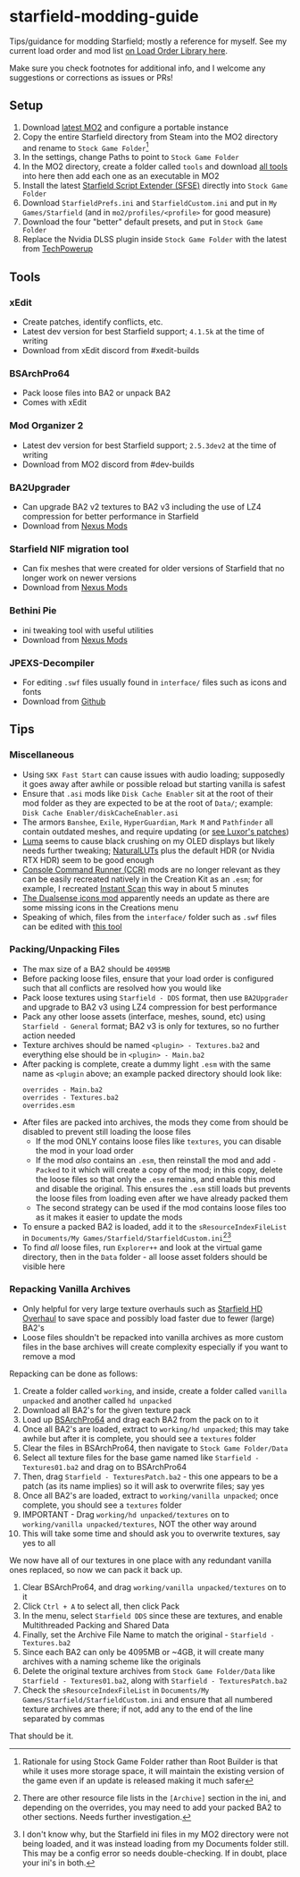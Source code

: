 # starfield-modding-guide
Tips/guidance for modding Starfield; mostly a reference for myself. See my current load order and mod list [on Load Order Library here](https://loadorderlibrary.com/lists/a-better-starfield).

Make sure you check footnotes for additional info, and I welcome any suggestions or corrections as issues or PRs!

## Setup

1. Download [latest MO2](#mod-organizer-2) and configure a portable instance
1. Copy the entire Starfield directory from Steam into the MO2 directory and rename to `Stock Game Folder`[^1]
1. In the settings, change Paths to point to `Stock Game Folder`
1. In the MO2 directory, create a folder called `tools` and download [all tools](#tools) into here then add each one as an executable in MO2
1. Install the latest [Starfield Script Extender (SFSE)](https://www.nexusmods.com/starfield/mods/106) directly into `Stock Game Folder`
1. Download `StarfieldPrefs.ini` and `StarfieldCustom.ini` and put in `My Games/Starfield` (and in `mo2/profiles/<profile>` for good measure)
1. Download the four "better" default presets, and put in `Stock Game Folder`
1. Replace the Nvidia DLSS plugin inside `Stock Game Folder` with the latest from [TechPowerup](https://www.techpowerup.com/download/nvidia-dlss-dll/)

[^1]: Rationale for using Stock Game Folder rather than Root Builder is that while it uses more storage space, it will maintain the existing version of the game even if an update is released making it much safer

## Tools

### xEdit
- Create patches, identify conflicts, etc.
- Latest dev version for best Starfield support; `4.1.5k` at the time of writing
- Download from xEdit discord from #xedit-builds

### BSArchPro64
- Pack loose files into BA2 or unpack BA2
- Comes with xEdit

### Mod Organizer 2
- Latest dev version for best Starfield support; `2.5.3dev2` at the time of writing
- Download from MO2 discord from #dev-builds

### BA2Upgrader
- Can upgrade BA2 v2 textures to BA2 v3 including the use of LZ4 compression for better performance in Starfield
- Download from [Nexus Mods](https://www.nexusmods.com/starfield/mods/1192)

### Starfield NIF migration tool
- Can fix meshes that were created for older versions of Starfield that no longer work on newer versions
- Download from [Nexus Mods](https://www.nexusmods.com/starfield/mods/9234)

### Bethini Pie
- ini tweaking tool with useful utilities
- Download from [Nexus Mods](https://www.nexusmods.com/site/mods/631)

### JPEXS-Decompiler

- For editing `.swf` files usually found in `interface/` files such as icons and fonts
- Download from [Github](https://github.com/jindrapetrik/jpexs-decompiler)

## Tips

### Miscellaneous

- Using `SKK Fast Start` can cause issues with audio loading; supposedly it goes away after awhile or possible reload but starting vanilla is safest
- Ensure that `.asi` mods like `Disk Cache Enabler` sit at the root of their mod folder as they are expected to be at the root of `Data/`; example: `Disk Cache Enabler/diskCacheEnabler.asi`
- The armors `Banshee`, `Exile`, `HyperGuardian`, `Mark M` and `Pathfinder` all contain outdated meshes, and require updating (or [see Luxor's patches](https://www.nexusmods.com/starfield/mods/9468))
- [Luma](https://www.nexusmods.com/starfield/mods/4821) seems to cause black crushing on my OLED displays but likely needs further tweaking; [NaturalLUTs](https://www.nexusmods.com/starfield/mods/1119) plus the default HDR (or Nvidia RTX HDR) seem to be good enough
- [Console Command Runner (CCR)](https://www.nexusmods.com/starfield/mods/7318) mods are no longer relevant as they can be easily recreated natively in the Creation Kit as an `.esm`; for example, I recreated [Instant Scan](https://www.nexusmods.com/starfield/mods/759) this way in about 5 minutes
- [The Dualsense icons mod](https://www.nexusmods.com/starfield/mods/215) apparently needs an update as there are some missing icons in the Creations menu
- Speaking of which, files from the `interface/` folder such as `.swf` files can be edited with [this tool](#jpexs-decompiler)

### Packing/Unpacking Files

- The max size of a BA2 should be `4095MB`
- Before packing loose files, ensure that your load order is configured such that all conflicts are resolved how you would like
- Pack loose textures using `Starfield - DDS` format, then use `BA2Upgrader` and upgrade to BA2 v3 using LZ4 compression for best performance
- Pack any other loose assets (interface, meshes, sound, etc) using `Starfield - General` format; BA2 v3 is only for textures, so no further action needed
- Texture archives should be named `<plugin> - Textures.ba2` and everything else should be in `<plugin> - Main.ba2`
- After packing is complete, create a dummy light `.esm` with the same name as `<plugin` above; an example packed directory should look like:
  ```
  overrides - Main.ba2
  overrides - Textures.ba2
  overrides.esm
  ```
- After files are packed into archives, the mods they come from should be disabled to prevent still loading the loose files
  - If the mod ONLY contains loose files like `textures`, you can disable the mod in your load order
  - If the mod _also_ contains an `.esm`, then reinstall the mod and add `- Packed` to it which will create a copy of the mod; in this copy, delete the loose files so that only the `.esm` remains, and enable this mod and disable the original. This ensures the `.esm` still loads but prevents the loose files from loading even after we have already packed them
  - The second strategy can be used if the mod contains loose files too as it makes it easier to update the mods
- To ensure a packed BA2 is loaded, add it to the `sResourceIndexFileList` in `Documents/My Games/Starfield/StarfieldCustom.ini`[^2][^3]
- To find _all_ loose files, run `Explorer++` and look at the virtual game directory, then in the `Data` folder - all loose asset folders should be visible here

[^2]: There are other resource file lists in the `[Archive]` section in the ini, and depending on the overrides, you may need to add your packed BA2 to other sections. Needs further investigation.
[^3]: I don't know why, but the Starfield ini files in my MO2 directory were not being loaded, and it was instead loading from my Documents folder still. This may be a config error so needs double-checking. If in doubt, place your ini's in both.

### Repacking Vanilla Archives

- Only helpful for very large texture overhauls such as [Starfield HD Overhaul](https://www.nexusmods.com/starfield/mods/5124) to save space and possibly load faster due to fewer (large) BA2's
- Loose files shouldn't be repacked into vanilla archives as more custom files in the base archives will create complexity especially if you want to remove a mod

Repacking can be done as follows:

1. Create a folder called `working`, and inside, create a folder called `vanilla unpacked` and another called `hd unpacked`
1. Download all BA2's for the given texture pack
1. Load up [BSArchPro64](#bsarchpro64) and drag each BA2 from the pack on to it
1. Once all BA2's are loaded, extract to `working/hd unpacked`; this may take awhile but after it is complete, you should see a `textures` folder
1. Clear the files in BSArchPro64, then navigate to `Stock Game Folder/Data`
1. Select all texture files for the base game named like `Starfield - Textures01.ba2` and drag on to BSArchPro64
1. Then, drag `Starfield - TexturesPatch.ba2` - this one appears to be a patch (as its name implies) so it will ask to overwrite files; say yes
1. Once all BA2's are loaded, extract to `working/vanilla unpacked`; once complete, you should see a `textures` folder
1. IMPORTANT - Drag `working/hd unpacked/textures` on to `working/vanilla unpacked/textures`, NOT the other way around
1. This will take some time and should ask you to overwrite textures, say yes to all

We now have all of our textures in one place with any redundant vanilla ones replaced, so now we can pack it back up.

1. Clear BSArchPro64, and drag `working/vanilla unpacked/textures` on to it
1. Click `Ctrl + A` to select all, then click Pack
1. In the menu, select `Starfield DDS` since these are textures, and enable Multithreaded Packing and Shared Data
1. Finally, set the Archive File Name to match the original - `Starfield - Textures.ba2`
1. Since each BA2 can only be 4095MB or ~4GB, it will create many archives with a naming scheme like the originals
1. Delete the original texture archives from `Stock Game Folder/Data` like `Starfield - Textures01.ba2`, along with `Starfield - TexturesPatch.ba2`
1. Check the `sResourceIndexFileList` in `Documents/My Games/Starfield/StarfieldCustom.ini` and ensure that all numbered texture archives are there; if not, add any to the end of the line separated by commas

That should be it.
